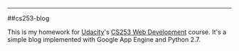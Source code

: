 ----
##cs253-blog

This is my homework for [Udacity](http://www.udacity.com)'s [CS253 Web Development](https://www.udacity.com/course/cs253) course. It's a simple blog implemented with Google App Engine and Python 2.7.
